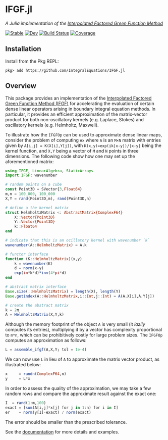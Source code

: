 # IFGF.jl

*A Julia implementation of the [Interpolated Factored Green Function Method](https://arxiv.org/abs/2010.02857)*

[![Stable](https://img.shields.io/badge/docs-stable-blue.svg)](https://IntegralEquations.github.io/IFGF.jl/stable)
[![Dev](https://img.shields.io/badge/docs-dev-blue.svg)](https://IntegralEquations.github.io/IFGF.jl/dev)
[![Build Status](https://github.com/IntegralEquations/IFGF.jl/workflows/CI/badge.svg)](https://github.com/IntegralEquations/IFGF.jl/actions)
[![Coverage](https://codecov.io/gh/IntegralEquations/IFGF.jl/branch/master/graph/badge.svg)](https://codecov.io/gh/IntegralEquations/IFGF.jl)

## Installation
Install from the Pkg REPL:
```
pkg> add https://github.com/IntegralEquations/IFGF.jl
```

## Overview

This package provides an implementation of the [Interpolated Factored Green
Function Method (IFGF)](https://arxiv.org/abs/2010.02857) for accelerating the
evaluation of certain dense linear operators arising in boundary integral equation
methods. In particular, it provides an efficient approximation of the
matrix-vector product for both non-oscillatory kernels (e.g. Laplace, Stokes) and
oscillatory kernels (e.g. Helmholtz, Maxwell).

To illustrate how the `IFGFOp` can be used to approximate dense linear maps,
consider the problem of computing `Ax` where `A` is an `M×N` matrix with
entries given by `A[i,j] = K(X[i],Y[j])`, with `K(x,y)=exp(ik|x-y|)/|x-y|` being
the kernel function, and `X,Y` being a vector of `M` and `N` points in three
dimensions. The following code show how one may set up the aforementioned
matrix:

```julia
using IFGF, LinearAlgebra, StaticArrays
import IFGF: wavenumber

# random points on a cube
const Point3D = SVector{3,Float64}
m,n = 100_000, 100_000
X,Y = rand(Point3D,m), rand(Point3D,n)

# define a the kernel matrix
struct HelmholtzMatrix <: AbstractMatrix{ComplexF64}
    X::Vector{Point3D}
    Y::Vector{Point3D}
    k::Float64
end

# indicate that this is an ocillatory kernel with wavenumber `k`
wavenumber(A::HelmholtzMatrix) = A.k

# functor interface
function (K::HelmholtzMatrix)(x,y)
    k = wavenumber(K)
    d = norm(x-y)
    exp(im*k*d)*inv(4*pi*d)
end

# abstract matrix interface
Base.size(::HelmholtzMatrix) = length(X), length(Y)
Base.getindex(A::HelmholtzMatrix,i::Int,j::Int) = A(A.X[i],A.Y[j])

# create the abstract matrix
k = 2π   
A = HelmholtzMatrix(X,Y,k)
```

Although the memory footprint of the object `A` is very small (it *lazily*
computes its entries), multiplying it by a vector has complexity proportional to
`m*n`, which can be prohibitively costly for large problem sizes. The `IFGFOp`
computes an approximation as follows:

```julia
L = assemble_ifgf(A,X,Y; tol = 1e-4)
```

We can now use `L` in lieu of `A` to approximate the matrix vector product, as
illustrated below:

```julia
x     = randn(ComplexF64,n)
y     = L*x
```

In order to assess the quality of the approximation, we may take a few random
rows and compare the approximate result against the exact one:

```julia
I  = rand(1:m,100)
exact = [sum(A[i,j]*x[j] for j in 1:n) for i in I]
er    = norm(y[I]-exact) / norm(exact) 
```

The error should be smaller than the prescribed tolerance.

See the [documentation](https://IntegralEquations.github.io/IFGF.jl/dev/) for more
details and examples.
